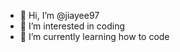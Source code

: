 - 👋 Hi, I’m @jiayee97
- 👀 I’m interested in coding
- 🌱 I’m currently learning how to code


<!---
jiayee97/jiayee97 is a ✨ special ✨ repository because its `README.md` (this file) appears on your GitHub profile.
You can click the Preview link to take a look at your changes.
--->
